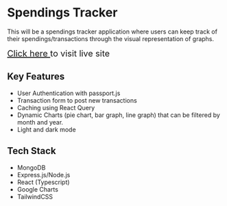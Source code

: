 # Spendings Tracker

This will be a spendings tracker application where users can keep track of their spendings/transactions through the visual representation of graphs.

<div style='font-size:20px'>
<a target="_blank" href="https://spendings-tracker-mern.herokuapp.com/">
    Click here
</a>
to visit live site
</div>

## Key Features
- User Authentication with passport.js
- Transaction form to post new transactions
- Caching using React Query
- Dynamic Charts (pie chart, bar graph, line graph) that can be filtered by month and year.
- Light and dark mode

## Tech Stack
- MongoDB
- Express.js/Node.js
- React (Typescript)
- Google Charts
- TailwindCSS
